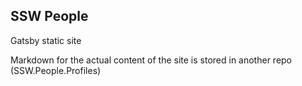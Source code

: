 ## SSW People

Gatsby static site

Markdown for the actual content of the site is stored in another repo (SSW.People.Profiles)
